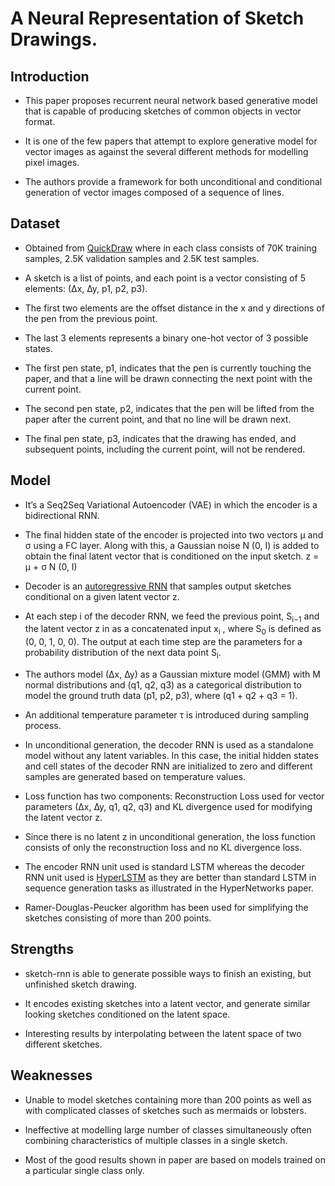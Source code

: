 # A Neural Representation of Sketch Drawings.

## Introduction

* This paper proposes recurrent neural network based generative model that is capable of producing sketches of common objects in vector format. 

* It is one of the few papers that attempt to explore generative model for vector images as against the several different methods for modelling pixel images.

* The authors provide a framework for both unconditional and conditional generation of vector images composed of a sequence of lines.

## Dataset

* Obtained from [QuickDraw](https://quickdraw.withgoogle.com/) where in each class consists of 70K training samples, 2.5K validation samples and 2.5K test samples.

* A sketch is a list of points, and each point is a vector consisting of 5 elements: (∆x, ∆y, p1, p2, p3). 

* The first two elements are the offset distance in the x and y directions of the pen from the previous point. 

* The last 3 elements represents a binary one-hot vector of 3 possible states. 

* The first pen state, p1, indicates that the pen is currently touching the paper, and that a line will be drawn connecting the next point with the current point.

* The second pen state, p2, indicates that the pen will be lifted from the paper after the current point, and that no line will be drawn next.

* The final pen state, p3, indicates that the drawing has ended, and subsequent points, including the current point, will not be rendered.

## Model

* It’s a Seq2Seq Variational Autoencoder (VAE) in which the encoder is a bidirectional RNN. 

* The final hidden state of the encoder is projected into two vectors µ and σ using a FC layer. Along with this, a Gaussian noise N (0, I) is added to obtain the final latent vector that is conditioned on the input sketch. z = µ + σ  N (0, I)

* Decoder is an [autoregressive RNN](https://arxiv.org/pdf/1310.8499.pdf) that samples output sketches conditional on a given latent vector z. 

* At each step i of the decoder RNN, we feed the previous point, S<sub>i−1</sub> and the latent vector z in as a concatenated input x<sub>i</sub> , where S<sub>0</sub> is defined as (0, 0, 1, 0, 0). The output at each time step are the parameters for a probability distribution of the next data point S<sub>i</sub>.

* The authors model (∆x, ∆y) as a Gaussian mixture model (GMM) with M normal distributions and (q1, q2, q3) as a categorical distribution to model the ground truth data (p1, p2, p3), where (q1 + q2 + q3 = 1).

* An additional temperature parameter τ is introduced during sampling process.

* In unconditional generation, the decoder RNN is used as a standalone model without any latent variables. In this case, the initial hidden states and cell states of the decoder RNN are initialized to zero and different samples are generated based on temperature values.

* Loss function has two components: Reconstruction Loss used for vector parameters (∆x, ∆y, q1, q2, q3) and KL divergence used for modifying the latent vector z.

* Since there is no latent z in unconditional generation, the loss function consists of only the reconstruction loss and no KL divergence loss.

* The encoder RNN unit used is standard LSTM whereas the decoder RNN unit used is [HyperLSTM](https://arxiv.org/abs/1609.09106) as they are better than standard LSTM in sequence generation tasks as illustrated in the HyperNetworks paper.

* Ramer-Douglas-Peucker algorithm has been used for simplifying the sketches consisting of more than 200 points.

## Strengths

* sketch-rnn is able to generate possible ways to finish an existing, but unfinished sketch drawing.

* It encodes existing sketches into a latent vector, and generate similar looking sketches conditioned on the latent space.

* Interesting results by interpolating between the latent space of two different sketches.

## Weaknesses

* Unable to model sketches containing more than 200 points as well as with complicated classes of sketches such as mermaids or lobsters.

* Ineffective at modelling large number of classes simultaneously often combining characteristics of multiple classes in a single sketch.

* Most of the good results shown in paper are based on models trained on a particular single class only.



